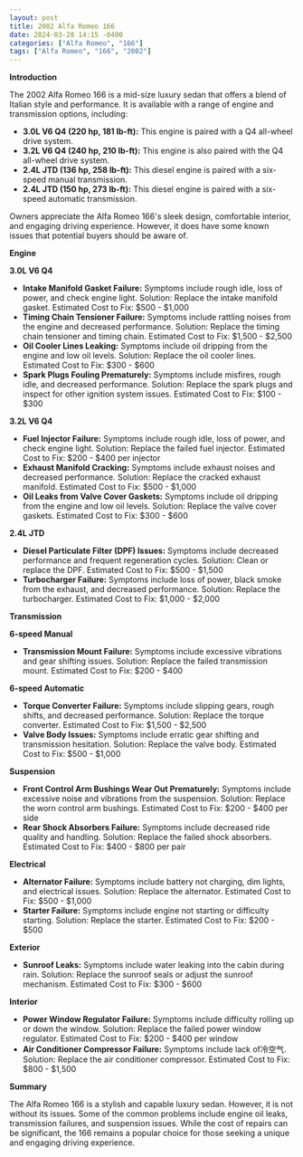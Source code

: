 ```yaml
---
layout: post
title: 2002 Alfa Romeo 166
date: 2024-03-28 14:15 -0400
categories: ["Alfa Romeo", "166"]
tags: ["Alfa Romeo", "166", "2002"]
---
```

**Introduction**

The 2002 Alfa Romeo 166 is a mid-size luxury sedan that offers a blend of Italian style and performance. It is available with a range of engine and transmission options, including:

* **3.0L V6 Q4 (220 hp, 181 lb-ft):** This engine is paired with a Q4 all-wheel drive system.
* **3.2L V6 Q4 (240 hp, 210 lb-ft):** This engine is also paired with the Q4 all-wheel drive system.
* **2.4L JTD (136 hp, 258 lb-ft):** This diesel engine is paired with a six-speed manual transmission.
* **2.4L JTD (150 hp, 273 lb-ft):** This diesel engine is paired with a six-speed automatic transmission.

Owners appreciate the Alfa Romeo 166's sleek design, comfortable interior, and engaging driving experience. However, it does have some known issues that potential buyers should be aware of.

**Engine**

**3.0L V6 Q4**

* **Intake Manifold Gasket Failure:** Symptoms include rough idle, loss of power, and check engine light. Solution: Replace the intake manifold gasket. Estimated Cost to Fix: $500 - $1,000
* **Timing Chain Tensioner Failure:** Symptoms include rattling noises from the engine and decreased performance. Solution: Replace the timing chain tensioner and timing chain. Estimated Cost to Fix: $1,500 - $2,500
* **Oil Cooler Lines Leaking:** Symptoms include oil dripping from the engine and low oil levels. Solution: Replace the oil cooler lines. Estimated Cost to Fix: $300 - $600
* **Spark Plugs Fouling Prematurely:** Symptoms include misfires, rough idle, and decreased performance. Solution: Replace the spark plugs and inspect for other ignition system issues. Estimated Cost to Fix: $100 - $300

**3.2L V6 Q4**

* **Fuel Injector Failure:** Symptoms include rough idle, loss of power, and check engine light. Solution: Replace the failed fuel injector. Estimated Cost to Fix: $200 - $400 per injector
* **Exhaust Manifold Cracking:** Symptoms include exhaust noises and decreased performance. Solution: Replace the cracked exhaust manifold. Estimated Cost to Fix: $500 - $1,000
* **Oil Leaks from Valve Cover Gaskets:** Symptoms include oil dripping from the engine and low oil levels. Solution: Replace the valve cover gaskets. Estimated Cost to Fix: $300 - $600

**2.4L JTD**

* **Diesel Particulate Filter (DPF) Issues:** Symptoms include decreased performance and frequent regeneration cycles. Solution: Clean or replace the DPF. Estimated Cost to Fix: $500 - $1,500
* **Turbocharger Failure:** Symptoms include loss of power, black smoke from the exhaust, and decreased performance. Solution: Replace the turbocharger. Estimated Cost to Fix: $1,000 - $2,000

**Transmission**

**6-speed Manual**

* **Transmission Mount Failure:** Symptoms include excessive vibrations and gear shifting issues. Solution: Replace the failed transmission mount. Estimated Cost to Fix: $200 - $400

**6-speed Automatic**

* **Torque Converter Failure:** Symptoms include slipping gears, rough shifts, and decreased performance. Solution: Replace the torque converter. Estimated Cost to Fix: $1,500 - $2,500
* **Valve Body Issues:** Symptoms include erratic gear shifting and transmission hesitation. Solution: Replace the valve body. Estimated Cost to Fix: $500 - $1,000

**Suspension**

* **Front Control Arm Bushings Wear Out Prematurely:** Symptoms include excessive noise and vibrations from the suspension. Solution: Replace the worn control arm bushings. Estimated Cost to Fix: $200 - $400 per side
* **Rear Shock Absorbers Failure:** Symptoms include decreased ride quality and handling. Solution: Replace the failed shock absorbers. Estimated Cost to Fix: $400 - $800 per pair

**Electrical**

* **Alternator Failure:** Symptoms include battery not charging, dim lights, and electrical issues. Solution: Replace the alternator. Estimated Cost to Fix: $500 - $1,000
* **Starter Failure:** Symptoms include engine not starting or difficulty starting. Solution: Replace the starter. Estimated Cost to Fix: $200 - $500

**Exterior**

* **Sunroof Leaks:** Symptoms include water leaking into the cabin during rain. Solution: Replace the sunroof seals or adjust the sunroof mechanism. Estimated Cost to Fix: $300 - $600

**Interior**

* **Power Window Regulator Failure:** Symptoms include difficulty rolling up or down the window. Solution: Replace the failed power window regulator. Estimated Cost to Fix: $200 - $400 per window
* **Air Conditioner Compressor Failure:** Symptoms include lack of冷空气. Solution: Replace the air conditioner compressor. Estimated Cost to Fix: $800 - $1,500

**Summary**

The Alfa Romeo 166 is a stylish and capable luxury sedan. However, it is not without its issues. Some of the common problems include engine oil leaks, transmission failures, and suspension issues. While the cost of repairs can be significant, the 166 remains a popular choice for those seeking a unique and engaging driving experience.
